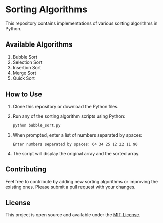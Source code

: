 # Sorting Algorithms

This repository contains implementations of various sorting algorithms in Python.

## Available Algorithms

1. Bubble Sort
2. Selection Sort
3. Insertion Sort
4. Merge Sort
5. Quick Sort

## How to Use

1. Clone this repository or download the Python files.
2. Run any of the sorting algorithm scripts using Python:

   ```
   python bubble_sort.py
   ```

3. When prompted, enter a list of numbers separated by spaces:

   ```
   Enter numbers separated by spaces: 64 34 25 12 22 11 90
   ```

4. The script will display the original array and the sorted array.

## Contributing

Feel free to contribute by adding new sorting algorithms or improving the existing ones. Please submit a pull request with your changes.

## License

This project is open source and available under the [MIT License](LICENSE).
